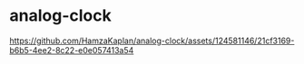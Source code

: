 # analog-clock

https://github.com/HamzaKaplan/analog-clock/assets/124581146/21cf3169-b6b5-4ee2-8c22-e0e057413a54

